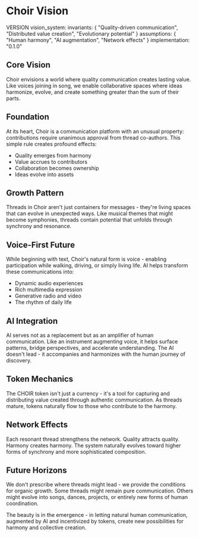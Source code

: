 # Choir Vision

VERSION vision_system:
  invariants: {
    "Quality-driven communication",
    "Distributed value creation",
    "Evolutionary potential"
  }
  assumptions: {
    "Human harmony",
    "AI augmentation",
    "Network effects"
  }
  implementation: "0.1.0"

## Core Vision

Choir envisions a world where quality communication creates lasting value. Like voices joining in song, we enable collaborative spaces where ideas harmonize, evolve, and create something greater than the sum of their parts.

## Foundation

At its heart, Choir is a communication platform with an unusual property: contributions require unanimous approval from thread co-authors. This simple rule creates profound effects:

- Quality emerges from harmony
- Value accrues to contributors
- Collaboration becomes ownership
- Ideas evolve into assets

## Growth Pattern

Threads in Choir aren't just containers for messages - they're living spaces that can evolve in unexpected ways. Like musical themes that might become symphonies, threads contain potential that unfolds through synchrony and resonance.

## Voice-First Future

While beginning with text, Choir's natural form is voice - enabling participation while walking, driving, or simply living life. AI helps transform these communications into:
- Dynamic audio experiences
- Rich multimedia expression
- Generative radio and video
- The rhythm of daily life

## AI Integration

AI serves not as a replacement but as an amplifier of human communication. Like an instrument augmenting voice, it helps surface patterns, bridge perspectives, and accelerate understanding. The AI doesn't lead - it accompanies and harmonizes with the human journey of discovery.

## Token Mechanics

The CHOIR token isn't just a currency - it's a tool for capturing and distributing value created through authentic communication. As threads mature, tokens naturally flow to those who contribute to the harmony.

## Network Effects

Each resonant thread strengthens the network. Quality attracts quality. Harmony creates harmony. The system naturally evolves toward higher forms of synchrony and more sophisticated composition.

## Future Horizons

We don't prescribe where threads might lead - we provide the conditions for organic growth. Some threads might remain pure communication. Others might evolve into songs, dances, projects, or entirely new forms of human coordination.

The beauty is in the emergence - in letting natural human communication, augmented by AI and incentivized by tokens, create new possibilities for harmony and collective creation.
